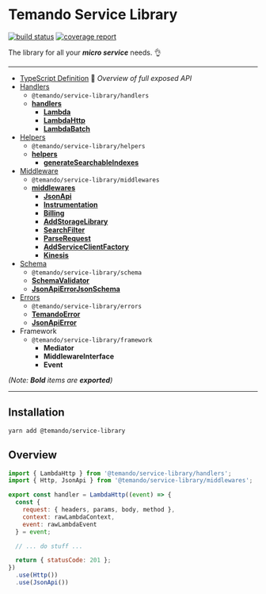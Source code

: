 # Temando Service Library

[![build status](https://src.temando.io/service-library/temando-service-library/badges/master/build.svg)](https://src.temando.io/service-library/temando-service-library/commits/master) [![coverage report](https://src.temando.io/service-library/temando-service-library/badges/master/coverage.svg)](https://src.temando.io/service-library/temando-service-library/commits/master)

The library for all your _**micro service**_ needs. :ok_hand:

---

- [TypeScript Definition](src/index.d.ts) :blue_book: _Overview of full exposed API_
- [Handlers](docs/Handlers.md)
    - `@temando/service-library/handlers`
    - [**handlers**](docs/Handlers.md#handlers)
        - [**Lambda**](docs/Handlers.md#lambda)
        - [**LambdaHttp**](docs/Handlers.md#lambdahttp)
        - [**LambdaBatch**](docs/Handlers.md#lambdabatch)
- [Helpers](docs/Helpers.md)
    - `@temando/service-library/helpers`
    - [**helpers**](docs/Helpers.md#helpers)
        - [**generateSearchableIndexes**](docs/Helpers.md#generateSearchableIndexes)
- [Middleware](docs/Middlewares.md)
    - `@temando/service-library/middlewares`
    - [**middlewares**](docs/Middlewares.md#middlewares)
        - [**JsonApi**](docs/Middlewares.md#jsonApi)
        - [**Instrumentation**](docs/Middlewares.md#instrumentation)
        - [**Billing**](docs/Middlewares.md#billing)
        - [**AddStorageLibrary**](docs/Middlewares.md#storage)
        - [**SearchFilter**](docs/Middlewares.md#searchfilter)
        - [**ParseRequest**](docs/Middlewares.md#parserequest)
        - [**AddServiceClientFactory**](docs/Middlewares.md#addserviceclientfactory)
        - [**Kinesis**](docs/Middlewares.md#kinesis)
- [Schema](docs/Schema.md)
    - `@temando/service-library/schema`
    - [**SchemaValidator**](docs/Schema.md#schemaValidator)
    - [**JsonApiErrorJsonSchema**](docs/Schema.md#jsonApiErrorJsonSchema)
- [Errors](docs/Errors.md)
    - `@temando/service-library/errors`
    - [**TemandoError**](docs/Errors.md#jsonapierror)
    - [**JsonApiError**](docs/Errors.md#jsonapierror)
- Framework
    - `@temando/service-library/framework`
        - **Mediator**
        - **MiddlewareInterface**
        - **Event**

_(Note: **Bold** items are **exported**)_

---

## Installation

```
yarn add @temando/service-library
```

## Overview

```js
import { LambdaHttp } from '@temando/service-library/handlers';
import { Http, JsonApi } from '@temando/service-library/middlewares';

export const handler = LambdaHttp((event) => {
  const {
    request: { headers, params, body, method },
    context: rawLambdaContext,
    event: rawLambdaEvent
  } = event;

  // ... do stuff ...

  return { statusCode: 201 };
})
  .use(Http())
  .use(JsonApi())
```
